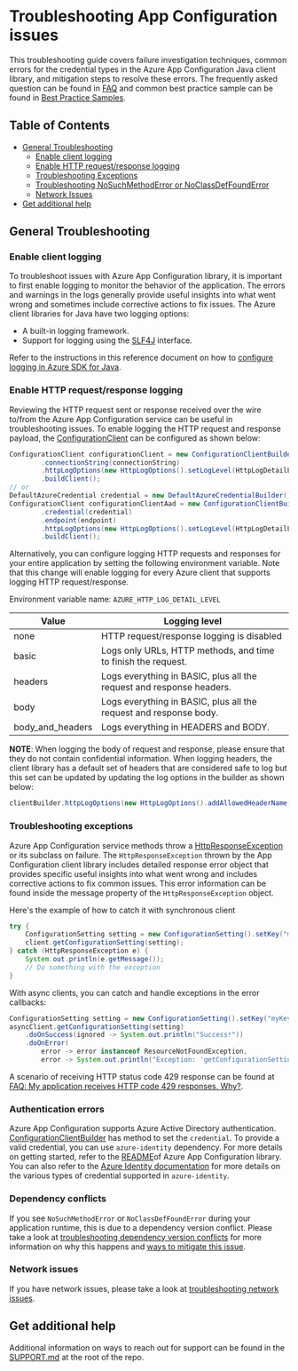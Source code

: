 # Troubleshooting App Configuration issues

This troubleshooting guide covers failure investigation techniques, common errors for the credential types in the Azure 
App Configuration Java client library, and mitigation steps to resolve these errors. The frequently asked question can 
be found in [FAQ][faq] and common best practice sample can be found in [Best Practice Samples][best_practice_samples].

## Table of Contents

* [General Troubleshooting](#general-troubleshooting)
  * [Enable client logging](#enable-client-logging)
  * [Enable HTTP request/response logging](#enable-http-requestresponse-logging)
  * [Troubleshooting Exceptions](#troubleshooting-exceptions)
  * [Troubleshooting NoSuchMethodError or NoClassDefFoundError](#dependency-conflicts)
  * [Network Issues](#network-issues)
* [Get additional help](#get-additional-help)

## General Troubleshooting

### Enable client logging

To troubleshoot issues with Azure App Configuration library, it is important to first enable logging to monitor the
behavior of the application. The errors and warnings in the logs generally provide useful insights into what went wrong 
and sometimes include corrective actions to fix issues. The Azure client libraries for Java have two logging options:

* A built-in logging framework.
* Support for logging using the [SLF4J](https://www.slf4j.org/) interface.

Refer to the instructions in this reference document on how to [configure logging in Azure SDK for Java][logging_overview].

### Enable HTTP request/response logging

Reviewing the HTTP request sent or response received over the wire to/from the Azure App Configuration service can be 
useful in troubleshooting issues. To enable logging the HTTP request and response payload, the [ConfigurationClient][configuration_client] 
can be configured as shown below:

```java readme-sample-enablehttplogging
ConfigurationClient configurationClient = new ConfigurationClientBuilder()
        .connectionString(connectionString)
        .httpLogOptions(new HttpLogOptions().setLogLevel(HttpLogDetailLevel.BODY_AND_HEADERS))
        .buildClient();
// or
DefaultAzureCredential credential = new DefaultAzureCredentialBuilder().build();
ConfigurationClient configurationClientAad = new ConfigurationClientBuilder()
        .credential(credential)
        .endpoint(endpoint)
        .httpLogOptions(new HttpLogOptions().setLogLevel(HttpLogDetailLevel.BODY_AND_HEADERS))
        .buildClient();
```

Alternatively, you can configure logging HTTP requests and responses for your entire application by setting the
following environment variable. Note that this change will enable logging for every Azure client that supports logging
HTTP request/response.

Environment variable name: `AZURE_HTTP_LOG_DETAIL_LEVEL`

| Value            | Logging level                                                        |
|------------------|----------------------------------------------------------------------|
| none             | HTTP request/response logging is disabled                            |
| basic            | Logs only URLs, HTTP methods, and time to finish the request.        |
| headers          | Logs everything in BASIC, plus all the request and response headers. |
| body             | Logs everything in BASIC, plus all the request and response body.    |
| body_and_headers | Logs everything in HEADERS and BODY.                                 |

**NOTE**: When logging the body of request and response, please ensure that they do not contain confidential
information. When logging headers, the client library has a default set of headers that are considered safe to log
but this set can be updated by updating the log options in the builder as shown below:

```java
clientBuilder.httpLogOptions(new HttpLogOptions().addAllowedHeaderName("safe-to-log-header-name"))
```

### Troubleshooting exceptions
Azure App Configuration service methods throw a [HttpResponseException][http_response_exception] or its subclass on failure.
The `HttpResponseException` thrown by the App Configuration client library includes detailed response error object
that provides specific useful insights into what went wrong and includes corrective actions to fix common issues.
This error information can be found inside the message property of the `HttpResponseException` object.

Here's the example of how to catch it with synchronous client

```java readme-sample-troubleshootingExceptions
try {
    ConfigurationSetting setting = new ConfigurationSetting().setKey("myKey").setValue("myValue");
    client.getConfigurationSetting(setting);
} catch (HttpResponseException e) {
    System.out.println(e.getMessage());
    // Do something with the exception
}
```

With async clients, you can catch and handle exceptions in the error callbacks:

```java readme-sample-troubleshootingExceptions-async
ConfigurationSetting setting = new ConfigurationSetting().setKey("myKey").setValue("myValue");
asyncClient.getConfigurationSetting(setting)
    .doOnSuccess(ignored -> System.out.println("Success!"))
    .doOnError(
        error -> error instanceof ResourceNotFoundException,
        error -> System.out.println("Exception: 'getConfigurationSetting' could not be performed."));
```

A scenario of receiving HTTP status code 429 response can be found at 
[FAQ: My application receives HTTP code 429 responses. Why?][faq_429_response].

### Authentication errors

Azure App Configuration supports Azure Active Directory authentication. [ConfigurationClientBuilder][configuration_client_builder]
has method to set the `credential`. To provide a valid credential, you can use `azure-identity` dependency. For more 
details on getting started, refer to the [README][how_to_create_appconfig_client]of Azure App Configuration library. 
You can also refer to the [Azure Identity documentation][identity_doc] for more details on the various types of 
credential supported in `azure-identity`.

### Dependency conflicts

If you see `NoSuchMethodError` or `NoClassDefFoundError` during your application runtime, this is due to a
dependency version conflict. Please take a look at [troubleshooting dependency version conflicts][troubleshooting_dependency_conflict]
for more information on why this happens and [ways to mitigate this issue][troubleshooting_mitigate_version_mismatch].

### Network issues

If you have network issues, please take a look at [troubleshooting network issues][troubleshooting_network_issues].

## Get additional help

Additional information on ways to reach out for support can be found in the [SUPPORT.md][support] at the root of the repo.

<!-- Links -->
[best_practice_samples]: https://learn.microsoft.com/azure/azure-app-configuration/howto-best-practices
[configuration_client]: https://learn.microsoft.com/java/api/com.azure.data.appconfiguration.configurationclient?view=azure-java-stable
[configuration_client_builder]: https://learn.microsoft.com/java/api/com.azure.data.appconfiguration.configurationclientbuilder?view=azure-java-stable
[how_to_create_appconfig_client]: https://github.com/Azure/azure-sdk-for-java/tree/main/sdk/appconfiguration/azure-data-appconfiguration#create-a-configuration-client
[faq]: https://learn.microsoft.com/azure/azure-app-configuration/faq
[faq_429_response]: https://learn.microsoft.com/azure/azure-app-configuration/faq#my-application-receives-http-status-code-429-responses--why
[http_response_exception]: https://github.com/Azure/azure-sdk-for-java/blob/main/sdk/core/azure-core/src/main/java/com/azure/core/exception/HttpResponseException.java
[identity_doc]: https://docs.microsoft.com/azure/developer/java/sdk/identity
[logging_overview]: https://docs.microsoft.com/azure/developer/java/sdk/logging-overview
[support]: https://github.com/Azure/azure-sdk-for-java/blob/main/SUPPORT.md
[troubleshooting_network_issues]: https://learn.microsoft.com/azure/developer/java/sdk/troubleshooting-network
[troubleshooting_dependency_conflict]: https://docs.microsoft.com/azure/developer/java/sdk/troubleshooting-dependency-version-conflict
[troubleshooting_mitigate_version_mismatch]: https://docs.microsoft.com/azure/developer/java/sdk/troubleshooting-dependency-version-conflict#mitigate-version-mismatch-issues
